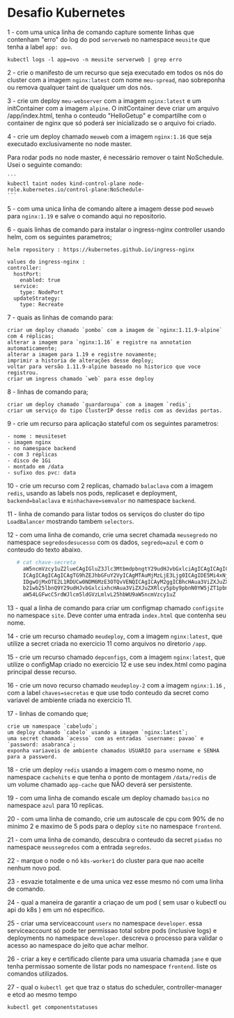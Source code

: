 # Desafio Kubernetes

1 - com uma unica linha de comando capture somente linhas que contenham "erro" do log do pod `serverweb` no namespace `meusite` que tenha a label `app: ovo`.

    kubectl logs -l app=ovo -n meusite serverweb | grep erro

2 - crie o manifesto de um recurso que seja executado em todos os nós do cluster com a imagem `nginx:latest` com nome `meu-spread`, nao sobreponha ou remova qualquer taint de qualquer um dos nós.

3 - crie um deploy `meu-webserver` com a imagem `nginx:latest` e um initContainer com a imagem `alpine`. O initContainer deve criar um arquivo /app/index.html, tenha o conteudo "HelloGetup" e compartilhe com o container de nginx que só poderá ser inicializado se o arquivo foi criado.

4 - crie um deploy chamado `meuweb` com a imagem `nginx:1.16` que seja executado exclusivamente no node master.

   Para rodar pods no node master, é necessário remover o taint NoSchedule. Usei o seguinte comando:
    
    ```
    kubectl taint nodes kind-control-plane node-role.kubernetes.io/control-plane:NoSchedule-
    ```

5 - com uma unica linha de comando altere a imagem desse pod `meuweb` para `nginx:1.19` e salve o comando aqui no repositorio.

6 - quais linhas de comando para instalar o ingress-nginx controller usando helm, com os seguintes parametros;

    helm repository : https://kubernetes.github.io/ingress-nginx

    values do ingress-nginx : 
    controller:
      hostPort:
        enabled: true
      service:
        type: NodePort
      updateStrategy:
        type: Recreate

7 - quais as linhas de comando para: 

    criar um deploy chamado `pombo` com a imagem de `nginx:1.11.9-alpine` com 4 réplicas;
    alterar a imagem para `nginx:1.16` e registre na annotation automaticamente;
    alterar a imagem para 1.19 e registre novamente; 
    imprimir a historia de alterações desse deploy;
    voltar para versão 1.11.9-alpine baseado no historico que voce registrou.
    criar um ingress chamado `web` para esse deploy


8 - linhas de comando para; 

    criar um deploy chamado `guardaroupa` com a imagem `redis`;
    criar um serviço do tipo ClusterIP desse redis com as devidas portas.

9 - crie um recurso para aplicação stateful com os seguintes parametros:

    - nome : meusiteset
    - imagem nginx 
    - no namespace backend
    - com 3 réplicas
    - disco de 1Gi
    - montado em /data
    - sufixo dos pvc: data


10 - crie um recurso com 2 replicas, chamado `balaclava` com a imagem `redis`, usando as labels nos pods, replicaset e deployment, `backend=balaclava` e `minhachave=semvalor` no namespace `backend`.

11 - linha de comando para listar todos os serviços do cluster do tipo `LoadBalancer` mostrando tambem `selectors`.

12 - com uma linha de comando, crie uma secret chamada `meusegredo` no namespace `segredosdesucesso` com os dados, `segredo=azul` e com o conteudo do texto abaixo.

```bash
   # cat chave-secreta
     aW5ncmVzcy1uZ2lueCAgIGluZ3Jlc3MtbmdpbngtY29udHJvbGxlciAgICAgICAgICAgICAgICAg
     ICAgICAgICAgICAgTG9hZEJhbGFuY2VyICAgMTAuMjMzLjE3Ljg0ICAgIDE5Mi4xNjguMS4zNSAg
     IDgwOjMxOTE2L1RDUCw0NDM6MzE3OTQvVENQICAgICAyM2ggICBhcHAua3ViZXJuZXRlcy5pby9j
     b21wb25lbnQ9Y29udHJvbGxlcixhcHAua3ViZXJuZXRlcy5pby9pbnN0YW5jZT1pbmdyZXNzLW5n
     aW54LGFwcC5rdWJlcm5ldGVzLmlvL25hbWU9aW5ncmVzcy1uZ
```

13 - qual a linha de comando para criar um configmap chamado `configsite` no namespace `site`. Deve conter uma entrada `index.html` que contenha seu nome.

14 - crie um recurso chamado `meudeploy`, com a imagem `nginx:latest`, que utilize a secret criada no exercicio 11 como arquivos no diretorio `/app`.

15 - crie um recurso chamado `depconfigs`, com a imagem `nginx:latest`, que utilize o configMap criado no exercicio 12 e use seu index.html como pagina principal desse recurso.

16 - crie um novo recurso chamado `meudeploy-2` com a imagem `nginx:1.16` , com a label `chaves=secretas` e que use todo conteudo da secret como variavel de ambiente criada no exercicio 11.

17 - linhas de comando que;

    crie um namespace `cabeludo`;
    um deploy chamado `cabelo` usando a imagem `nginx:latest`; 
    uma secret chamada `acesso` com as entradas `username: pavao` e `password: asabranca`;
    exponha variaveis de ambiente chamados USUARIO para username e SENHA para a password.

18 - crie um deploy `redis` usando a imagem com o mesmo nome, no namespace `cachehits` e que tenha o ponto de montagem `/data/redis` de um volume chamado `app-cache` que NÂO deverá ser persistente.

19 - com uma linha de comando escale um deploy chamado `basico` no namespace `azul` para 10 replicas.

20 - com uma linha de comando, crie um autoscale de cpu com 90% de no minimo 2 e maximo de 5 pods para o deploy `site` no namespace `frontend`.

21 - com uma linha de comando, descubra o conteudo da secret `piadas` no namespace `meussegredos` com a entrada `segredos`.

22 - marque o node o nó `k8s-worker1` do cluster para que nao aceite nenhum novo pod.

23 - esvazie totalmente e de uma unica vez esse mesmo nó com uma linha de comando.

24 - qual a maneira de garantir a criaçao de um pod ( sem usar o kubectl ou api do k8s ) em um nó especifico.

25 - criar uma serviceaccount `userx` no namespace `developer`. essa serviceaccount só pode ter permissao total sobre pods (inclusive logs) e deployments no namespace `developer`. descreva o processo para validar o acesso ao namespace do jeito que achar melhor.

26 - criar a key e certificado cliente para uma usuaria chamada `jane` e que tenha permissao somente de listar pods no namespace `frontend`. liste os comandos utilizados.

27 - qual o `kubectl get` que traz o status do scheduler, controller-manager e etcd ao mesmo tempo

    kubectl get componentstatuses
